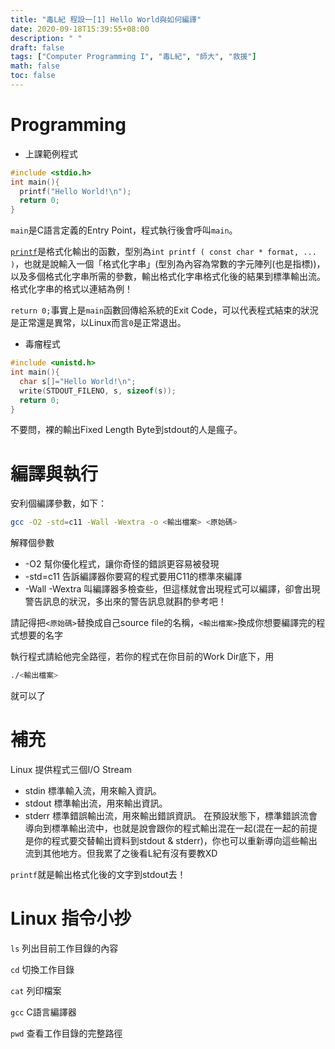 ```yaml
---
title: "毒L紀 程設一[1] Hello World與如何編譯"
date: 2020-09-18T15:39:55+08:00
description: " "
draft: false
tags: ["Computer Programming I", "毒L紀", "師大", "救援"]
math: false
toc: false
---
```


# Programming

- 上課範例程式

```c
#include <stdio.h>
int main(){
  printf("Hello World!\n");
  return 0;
}
```

`main`是C語言定義的Entry Point，程式執行後會呼叫`main`。

[`printf`](http://www.cplusplus.com/reference/cstdio/printf/)是格式化輸出的函數，型別為`int printf ( const char * format, ... )`，也就是說輸入一個「格式化字串」(型別為內容為常數的字元陣列(也是指標))，以及多個格式化字串所需的參數，輸出格式化字串格式化後的結果到標準輸出流。格式化字串的格式以連結為例！

`return 0;`事實上是`main`函數回傳給系統的Exit Code，可以代表程式結束的狀況是正常還是異常，以Linux而言`0`是正常退出。

- 毒瘤程式

```c
#include <unistd.h>
int main(){
  char s[]="Hello World!\n";
  write(STDOUT_FILENO, s, sizeof(s));
  return 0;
}
```

不要問，裸的輸出Fixed Length Byte到stdout的人是瘋子。

# 編譯與執行

安利個編譯參數，如下：

```bash
gcc -O2 -std=c11 -Wall -Wextra -o <輸出檔案> <原始碼>
```

解釋個參數

- \-O2  幫你優化程式，讓你奇怪的錯誤更容易被發現
- \-std=c11 告訴編譯器你要寫的程式要用C11的標準來編譯
- \-Wall \-Wextra  叫編譯器多檢查些，但這樣就會出現程式可以編譯，卻會出現警告訊息的狀況，多出來的警告訊息就斟酌參考吧！

請記得把`<原始碼>`替換成自己source file的名稱，`<輸出檔案>`換成你想要編譯完的程式想要的名字

執行程式請給他完全路徑，若你的程式在你目前的Work Dir底下，用
```bash
./<輸出檔案>
```
就可以了

# 補充

Linux 提供程式三個I/O Stream

- stdin
	標準輸入流，用來輸入資訊。
- stdout
	標準輸出流，用來輸出資訊。
- stderr
	標準錯誤輸出流，用來輸出錯誤資訊。
在預設狀態下，標準錯誤流會導向到標準輸出流中，也就是說會跟你的程式輸出混在一起(混在一起的前提是你的程式要交替輸出資料到stdout & stderr)，你也可以重新導向這些輸出流到其他地方。但我累了之後看L紀有沒有要教XD

`printf`就是輸出格式化後的文字到stdout去！

# Linux 指令小抄

`ls` 列出目前工作目錄的內容

`cd` 切換工作目錄

`cat` 列印檔案

`gcc` C語言編譯器

`pwd` 查看工作目錄的完整路徑